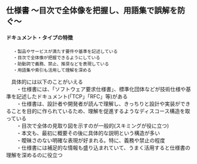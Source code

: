 ## 仕様書 ～目次で全体像を把握し、用語集で誤解を防ぐ～
#### ドキュメント・タイプの特徴
```
 　・製品やサービスが満たす要件や基準を記述している
 　・目次で全体像が把握できるようにしている
 　・助動詞で義務、禁止、推奨などを表現している
 　・用語集や索引も活用して理解を深める
```

　具体的には以下のことがいえる  
　　・仕様書には、「ソフトウェア要求仕様書」、標準化団体などが技術仕様や基準を記述したドキュメント(「TCP」「RFC」等)がある  
　　・仕様書は、設計者や開発者が読んで理解し、きっちりと設計や実装ができることを目的に作られているため、理解を促進するようなディスコース構造を取っている  
　　・目次で全体の見取り図を示すのが一般的(スキミングが役に立つ)  
　　・本文も、最初に概要その後に具体的な説明という構造が多い  
　　・曖昧さのない明確な表現が好まれる。特に、義務や禁止の程度  
　　・仕様書には補足的な情報も盛り込まれていて、うまく活用すると仕様書の理解を深めるのに役立つ
